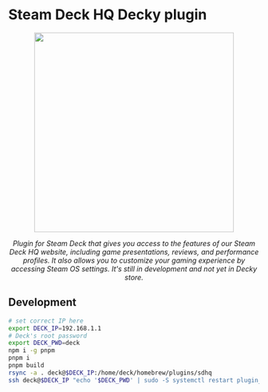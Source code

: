 # Steam Deck HQ Decky plugin

<p align="center">
  <img src="https://github.com/CapitaineJSparrow/steam-deck-hq-plugin/raw/master/assets/img.png" width="400" />
</p>

<p align="center">
<i>Plugin for Steam Deck that gives you access to the features of our Steam Deck HQ website, including game presentations, reviews, and performance profiles. It also allows you to customize your gaming experience by accessing Steam OS settings. It's still in development and not yet in Decky store.</i>
</p>

## Development

```bash
# set correct IP here
export DECK_IP=192.168.1.1
# Deck's root password
export DECK_PWD=deck
npm i -g pnpm
pnpm i
pnpm build
rsync -a . deck@$DECK_IP:/home/deck/homebrew/plugins/sdhq
ssh deck@$DECK_IP "echo '$DECK_PWD' | sudo -S systemctl restart plugin_loader"
```
